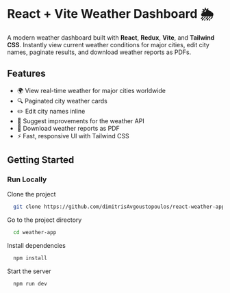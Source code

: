 # React + Vite Weather Dashboard 🌦️

A modern weather dashboard built with **React**, **Redux**, **Vite**, and **Tailwind CSS**. Instantly view current weather conditions for major cities, edit city names, paginate results, and download weather reports as PDFs.

## Features

- 🌍 View real-time weather for major cities worldwide
- 🔍 Paginated city weather cards
- ✏️ Edit city names inline
- 📝 Suggest improvements for the weather API
- 📄 Download weather reports as PDF
- ⚡ Fast, responsive UI with Tailwind CSS

## Getting Started

### Run Locally

Clone the project

```bash
  git clone https://github.com/dimitrisAvgoustopoulos/react-weather-app.git
```

Go to the project directory

```bash
  cd weather-app
```

Install dependencies

```bash
  npm install
```

Start the server

```bash
  npm run dev
```
